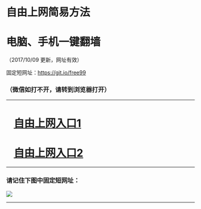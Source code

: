 ﻿# 自由上网简易方法

# 电脑、手机一键翻墙

（2017/10/09 更新，网址有效）

固定短网址：https://git.io/free99

### （微信如打不开，请转到浏览器打开）


***





# &nbsp;&nbsp; <a href="http://ft2301411721.fwq-tz-1001.info/fwqtz01.html?t=10090017349 " target="_blank">自由上网入口1</a>
# &nbsp;&nbsp; <a href="http://ft2231318994.fwq-tz-1002.info/fwqtz02.html?t=100900119744 " target="_blank">自由上网入口2</a>
***

### 请记住下图中固定短网址：

<img src="https://s3-us-west-2.amazonaws.com/fwq-1001/yjfq-20170905okok.png" /> 


***

